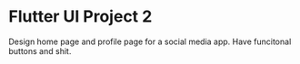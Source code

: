 # Flutter UI Project 2

Design home page and profile page for a social media app.
Have funcitonal buttons and shit.
